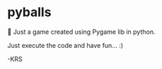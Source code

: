 # pyballs
🏀 Just a game created using Pygame lib in python.

Just execute the code and have fun... :)

-KRS
